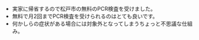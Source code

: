 - 実家に帰省するので松戸市の無料のPCR検査を受けました。
- 無料で月2回までPCR検査を受けられるのはとても良いです。
- 何かしらの症状がある場合には対象外となってしまうちょっと不思議な仕組み。
